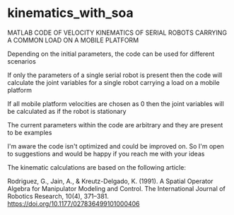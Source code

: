 # kinematics_with_soa
MATLAB CODE OF VELOCITY KINEMATICS OF SERIAL ROBOTS CARRYING A COMMON LOAD ON A MOBILE PLATFORM 

Depending on the initial parameters, the code can be used for different scenarios

If only the parameters of a single serial robot is present then the code will calculate the joint variables for a single robot carrying a load on a mobile platform

If all mobile platform velocities are chosen as 0 then the joint variables will be calculated as if the robot is stationary

The current parameters within the code are arbitrary and they are present to be examples

I'm aware the code isn't optimized and could be improved on. So I'm open to suggestions and would be happy if you reach me with your ideas

The kinematic calculations are based on the following article: 

  Rodriguez, G., Jain, A., & Kreutz-Delgado, K. (1991). A Spatial Operator Algebra for Manipulator Modeling and Control. The International Journal of Robotics Research, 10(4), 371–381. https://doi.org/10.1177/027836499101000406

